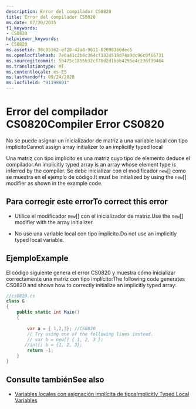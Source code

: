 ```yaml
---
description: Error del compilador CS0820
title: Error del compilador CS0820
ms.date: 07/20/2015
f1_keywords:
- CS0820
helpviewer_keywords:
- CS0820
ms.assetid: 38c05162-ef20-42a8-9611-02698360dec5
ms.openlocfilehash: 7e0a41c2b0c364cf1824518d74a9dc96c0f66731
ms.sourcegitcommit: 5b475c1855b32cf78d2d1bbb4295e4c236f39464
ms.translationtype: MT
ms.contentlocale: es-ES
ms.lasthandoff: 09/24/2020
ms.locfileid: "91199801"
---
```

# <a name="compiler-error-cs0820"></a><span data-ttu-id="94f87-103">Error del compilador CS0820</span><span class="sxs-lookup"><span data-stu-id="94f87-103">Compiler Error CS0820</span></span>

<span data-ttu-id="94f87-104">No se puede asignar un inicializador de matriz a una variable local con tipo implícito</span><span class="sxs-lookup"><span data-stu-id="94f87-104">Cannot assign array initializer to an implicitly typed local</span></span>  
  
 <span data-ttu-id="94f87-105">Una matriz con tipo implícito es una matriz cuyo tipo de elemento deduce el compilador.</span><span class="sxs-lookup"><span data-stu-id="94f87-105">An implicitly typed array is an array whose element type is inferred by the compiler.</span></span> <span data-ttu-id="94f87-106">Se debe inicializar con el modificador `new`[] como se muestra en el ejemplo de código.</span><span class="sxs-lookup"><span data-stu-id="94f87-106">It must be initialized by using the `new`[] modifier as shown in the example code.</span></span>  
  
## <a name="to-correct-this-error"></a><span data-ttu-id="94f87-107">Para corregir este error</span><span class="sxs-lookup"><span data-stu-id="94f87-107">To correct this error</span></span>  
  
- <span data-ttu-id="94f87-108">Utilice el modificador `new`[] con el inicializador de matriz.</span><span class="sxs-lookup"><span data-stu-id="94f87-108">Use the `new`[] modifier with the array initializer.</span></span>  
  
- <span data-ttu-id="94f87-109">No use una variable local con tipo implícito.</span><span class="sxs-lookup"><span data-stu-id="94f87-109">Do not use an implicitly typed local variable.</span></span>  
  
## <a name="example"></a><span data-ttu-id="94f87-110">Ejemplo</span><span class="sxs-lookup"><span data-stu-id="94f87-110">Example</span></span>  

 <span data-ttu-id="94f87-111">El código siguiente genera el error CS0820 y muestra cómo inicializar correctamente una matriz con tipo implícito:</span><span class="sxs-lookup"><span data-stu-id="94f87-111">The following code generates CS0820 and shows how to correctly initialize an implicitly typed array:</span></span>  
  
```csharp  
//cs0820.cs  
class G  
{  
    public static int Main()  
    {  
  
        var a = { 1,2,3}; //CS0820  
        // Try using one of the following lines instead.  
        // var b = new[] { 1, 2, 3 };
       //int[] b = {1, 2, 3};  
        return -1;  
    }  
}  
```  
  
## <a name="see-also"></a><span data-ttu-id="94f87-112">Consulte también</span><span class="sxs-lookup"><span data-stu-id="94f87-112">See also</span></span>

- [<span data-ttu-id="94f87-113">Variables locales con asignación implícita de tipos</span><span class="sxs-lookup"><span data-stu-id="94f87-113">Implicitly Typed Local Variables</span></span>](../programming-guide/classes-and-structs/implicitly-typed-local-variables.md)

